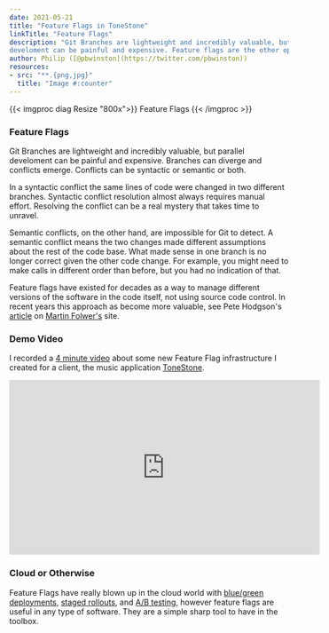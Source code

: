 ```yaml
---
date: 2021-05-21
title: "Feature Flags in ToneStone"
linkTitle: "Feature Flags"
description: "Git Branches are lightweight and incredibly valuable, but parallel
develoment can be painful and expensive. Feature flags are the other option."
author: Philip ([@pbwinston](https://twitter.com/pbwinston))
resources:
- src: "**.{png,jpg}"
  title: "Image #:counter"
---
```


{{< imgproc diag Resize "800x">}}
Feature Flags
{{< /imgproc >}}

### Feature Flags

Git Branches are lightweight and incredibly valuable, but parallel
develoment can be painful and expensive. Branches can diverge and conflicts
emerge. Conflicts can be syntactic or semantic or both.

In a syntactic conflict the same lines of code were changed in two
different branches. Syntactic conflict resolution almost always requires
manual effort. Resolving the conflict can be a real mystery that takes time
to unravel.

Semantic conflicts, on the other hand, are impossible for Git to detect. A
semantic conflict means the two changes made different assumptions about
the rest of the code base. What made sense in one branch is no longer
correct given the other code change. For example, you might need to make
calls in different order than before, but you had no indication of that.

Feature flags have existed for decades as a way to manage different
versions of the software in the code itself, not using source code control.
In recent years this approach as become more valuable, see Pete Hodgson's
[article](https://martinfowler.com/articles/feature-toggles.html) on
[Martin Folwer's](https://martinfowler.com/) site.

### Demo Video

I recorded a [4 minute video](https://youtu.be/0Mxb3UAQiLE) about some new
Feature Flag infrastructure I created for a client, the music application
[ToneStone](http://tonestone.com).

<iframe width="560" height="315" src="https://www.youtube.com/embed/0Mxb3UAQiLE" frameborder="0" allow="accelerometer; autoplay; clipboard-write; encrypted-media; gyroscope; picture-in-picture" allowfullscreen></iframe>

### Cloud or Otherwise

Feature Flags have really blown up in the cloud world with [blue/green
deployments](https://martinfowler.com/bliki/BlueGreenDeployment.html),
[staged
rollouts](https://medium.com/bleeding-edge/the-art-of-staging-a-rollout-8e203b337b75),
and [A/B testing](https://en.wikipedia.org/wiki/A/B_testing), however
feature flags are useful in any type of software. They are a simple sharp
tool to have in the toolbox.

